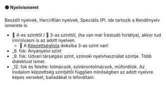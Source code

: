 #### 🟢 Nyelvismeret

Beszélt nyelvek, Harci/Klán nyelvek, Speciális (Pl. ide tartozik a Kendőnyelv ismerete is.

- 🔹 4-es szinttől / 🔹 3-as szinttől, (ha van már Írástudó fortélya), akkor tud írni/olvasni is az adott nyelven.
  - 🔹 A [Képzettséglista](../021_kepzettseglista.md) doksiba 3-as szint van!
- _6. fok: Anyanyelvi szint
- _9. fok: Udvari társalgási szint, szónoki nyelvhasználat szintje. Több dialektust ismer.
- _12. fok és felette: tolmácsok, szinkrontolmácsok, műfordítók. Az Irodalom képzettség szintjétől függően minőségben az adott nyelvre képes verseket, balladákat is lefordítani.
